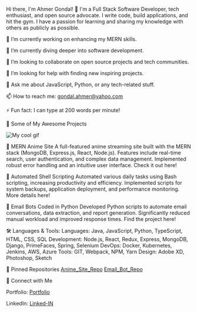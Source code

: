 Hi there, I'm Ahmer Gondal! 👋
I'm a Full Stack Software Developer, tech enthusiast, and open source advocate. I write code, build applications, and hit the gym. I have a passion for learning and sharing my knowledge with others as publicly as possible.

🔭 I’m currently working on enhancing my MERN skills.

🌱 I’m currently diving deeper into software development.

👯 I’m looking to collaborate on open source projects and tech communities.

🤔 I’m looking for help with finding new inspiring projects.

💬 Ask me about JavaScript, Python, or any tech-related stuff.

📫 How to reach me: gondal.ahmer@yahoo.com

⚡ Fun fact: I can type at 200 words per minute!

🚀 Some of My Awesome Projects

![My cool gif](https://i.gyazo.com/dda1184d57ed0e949b797a7fe065b9b6.gif)


🌟 MERN Anime Site
A full-featured anime streaming site built with the MERN stack (MongoDB, Express.js, React, Node.js).
Features include real-time search, user authentication, and complex data management.
Implemented robust error handling and an intuitive user interface.
Check it out here!

🌟 Automated Shell Scripting
Automated various daily tasks using Bash scripting, increasing productivity and efficiency.
Implemented scripts for system backups, application deployment, and performance monitoring.
More details here!

🌟 Email Bots Coded in Python
Developed Python scripts to automate email conversations, data extraction, and report generation.
Significantly reduced manual workload and improved response times.
Find the project here!

🛠️ Languages & Tools:
Languages: Java, JavaScript, Python, TypeScript, HTML, CSS, SQL
Development: Node.js, React, Redux, Express, MongoDB, Django, PrimeFaces, Spring, Selenium
DevOps: Docker, Kubernetes, Jenkins, AWS, Azure
Tools: GIT, Webpack, NPM, Yarn
Design: Adobe XD, Photoshop, Sketch



📌 Pinned Repositories
[Anime_Site_Repo](https://github.com/AhmerGo/Anime_Site_Go)
[Email_Bot_Repo](https://github.com/AhmerGo/Discord_Email_Bot)

🤝 Connect with Me

Portfolio: [Portfolio](ahmerg.com)

LinkedIn: [Linked-IN](https://www.linkedin.com/in/ahmer-gondal-0a360210b/)
